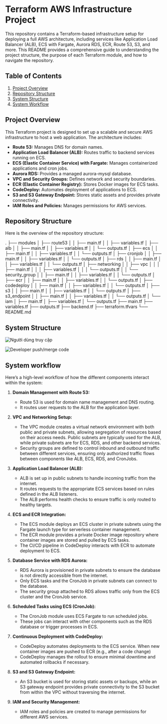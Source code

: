 # Terraform AWS Infrastructure Project

This repository contains a Terraform-based infrastructure setup for deploying a full AWS architecture, including services like Application Load Balancer (ALB), ECS with Fargate, Aurora RDS, ECR, Route 53, S3, and more. This README provides a comprehensive guide to understanding the project structure, the purpose of each Terraform module, and how to navigate the repository.

## Table of Contents

1. [Project Overview](#project-overview)
2. [Repository Structure](#repository-structure)
3. [System Structure](#system-structure)
4. [System Workflow](#system-workflow)

## Project Overview

This Terraform project is designed to set up a scalable and secure AWS infrastructure to host a web application. The architecture includes:

- **Route 53:** Manages DNS for domain names.
- **Application Load Balancer (ALB):** Routes traffic to backend services running on ECS.
- **ECS (Elastic Container Service) with Fargate:** Manages containerized applications and cron jobs.
- **Aurora RDS:** Provides a managed aurora-mysql database.
- **VPC and Security Groups:** Defines network and security boundaries.
- **ECR (Elastic Container Registry):** Stores Docker images for ECS tasks.
- **CodeDeploy:** Automates deployment of applications to ECS.
- **S3 and S3 Gateway Endpoint:** Stores static assets and provides private connectivity.
- **IAM Roles and Policies:** Manages permissions for AWS services.

## Repository Structure

Here is the overview of the repository structure:

.
├── modules
│   ├── route53
│   │   ├── main.tf
│   │   ├── variables.tf
│   ├── alb
│   │   ├── main.tf
│   │   ├── variables.tf
│   │   └── outputs.tf
│   ├── ecs
│   │   ├── main.tf
│   │   ├── variables.tf
│   │   └── outputs.tf
│   ├── cronjob
│   │   ├── main.tf
│   │   ├── variables.tf
│   │   └── outputs.tf
│   ├── rds
│   │   ├── main.tf
│   │   ├── variables.tf
│   │   └── outputs.tf
│   ├── networking
│   │   ├── vpc
│   │   │   ├── main.tf
│   │   │   ├── variables.tf
│   │   │   └── outputs.tf
│   │   └── security_group
│   │       ├── main.tf
│   │       ├── variables.tf
│   │       └── outputs.tf
│   ├── ecr
│   │   ├── main.tf
│   │   ├── variables.tf
│   │   └── outputs.tf
│   ├── codedeploy
│   │   ├── main.tf
│   │   ├── variables.tf
│   │   └── outputs.tf
│   ├── s3
│   │   ├── main.tf
│   │   ├── variables.tf
│   │   └── outputs.tf
│   ├── s3_endpoint
│   │   ├── main.tf
│   │   ├── variables.tf
│   │   └── outputs.tf
│   └── iam
│       ├── main.tf
│       ├── variables.tf
│       └── outputs.tf
├── main.tf
├── variables.tf
├── outputs.tf
├── backend.tf
├── terraform.tfvars
└── README.md

## System Structure
![Người dùng truy cập](image.png)

![Developer push/merge code](image-1.png)

## System workflow
Here’s a high-level workflow of how the different components interact within the system:

1. **Domain Management with Route 53:**
   - Route 53 is used for domain name management and DNS routing. 
   - It routes user requests to the ALB for the application layer.

2. **VPC and Networking Setup:**
   - The VPC module creates a virtual network environment with both public and private subnets, allowing segregation of resources based on their access needs. Public subnets are typically used for the ALB, while private subnets are for ECS, RDS, and other backend services.
   - Security groups are defined to control inbound and outbound traffic between different services, ensuring only authorized traffic flows between components like ALB, ECS, RDS, and CronJobs.

3. **Application Load Balancer (ALB):**
   - ALB is set up in public subnets to handle incoming traffic from the internet.
   - It routes requests to the appropriate ECS services based on rules defined in the ALB listeners.
   - The ALB performs health checks to ensure traffic is only routed to healthy targets.

4. **ECS and ECR Integration:**
   - The ECS module deploys an ECS cluster in private subnets using the Fargate launch type for serverless container management.
   - The ECR module provides a private Docker image repository where container images are stored and pulled by ECS tasks.
   - The CI/CD pipeline in CodeDeploy interacts with ECR to automate deployment to ECS.

5. **Database Service with RDS Aurora:**
   - RDS Aurora is provisioned in private subnets to ensure the database is not directly accessible from the internet.
   - Only ECS tasks and the CronJob in private subnets can connect to the database.
   - The security group attached to RDS allows traffic only from the ECS cluster and the CronJob service.

6. **Scheduled Tasks using ECS (CronJob):**
   - The CronJob module uses ECS Fargate to run scheduled jobs. 
   - These jobs can interact with other components such as the RDS database or trigger processes in ECS.

7. **Continuous Deployment with CodeDeploy:**
   - CodeDeploy automates deployments to the ECS service. When new container images are pushed to ECR (e.g., after a code change)
   - CodeDeploy manages the rollout to ensure minimal downtime and automated rollbacks if necessary. 

8. **S3 and S3 Gateway Endpoint:**
   - An S3 bucket is used for storing static assets or backups, while an S3 gateway endpoint provides private connectivity to the S3 bucket from within the VPC without traversing the internet.

9. **IAM and Security Management:**
   - IAM roles and policies are created to manage permissions for different AWS services.
